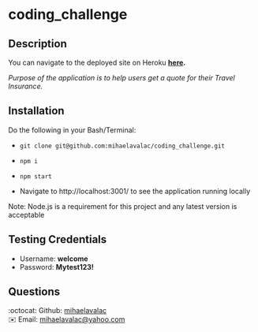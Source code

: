 # coding_challenge
## Description

  You can navigate to the deployed site on Heroku <b>[here](https://#).</b>

  <p><i>Purpose of the application is to help users get a quote for their Travel Insurance.</i><p>

## Installation
Do the following in your Bash/Terminal:

* ```git clone git@github.com:mihaelavalac/coding_challenge.git```

* ```npm i```

* ```npm start```

* Navigate to http://localhost:3001/ to see the application running locally

Note: Node.js is a requirement for this project and any latest version is acceptable


## Testing Credentials

* Username: <b>welcome</b> 
* Password: <b>Mytest123!</b>

## Questions

:octocat: Github: [mihaelavalac](https://github.com/mihaelavalac) <br>
✉️ Email: mihaelavalac@yahoo.com<br/>